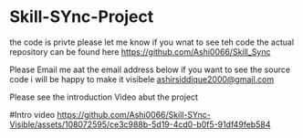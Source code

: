 # Skill-SYnc-Project 
the code is privte please let me know if you wnat to see teh code the actual repository can be found here 
https://github.com/Ashi0066/Skill_Sync

Please Email me aat the email address below if you want to see the source code i will be happy to make it visibele 
ashirsiddique2000@gmail.com 


Please see the introduction Video abut the project 

#Intro video 
https://github.com/Ashi0066/Skill-SYnc-Visible/assets/108072595/ce3c988b-5d19-4cd0-b0f5-91df49feb584

